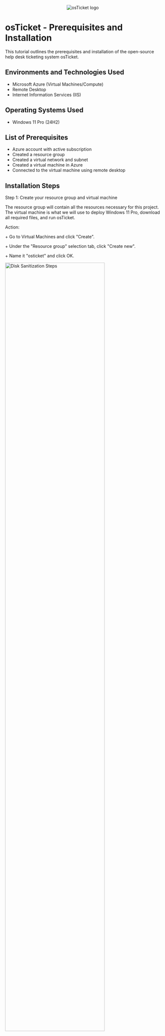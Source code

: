 <p align="center">
<img src="https://i.imgur.com/Clzj7Xs.png" alt="osTicket logo"/>
</p>

<h1>osTicket - Prerequisites and Installation</h1>
This tutorial outlines the prerequisites and installation of the open-source help desk ticketing system osTicket.<br />


<h2>Environments and Technologies Used</h2>

- Microsoft Azure (Virtual Machines/Compute)
- Remote Desktop
- Internet Information Services (IIS)

<h2>Operating Systems Used </h2>

- Windows 11 Pro</b> (24H2)

<h2>List of Prerequisites</h2>

- Azure account with active subscription
- Created a resource group
- Created a virtual network and subnet
- Created a virtual machine in Azure
- Connected to the virtual machine using remote desktop

<h2>Installation Steps</h2>


<p>
Step 1: Create your resource group and virtual machine
</p>
<p>The resource group will contain all the resources necessary for this project. The virtual machine is what we will use to deploy Windows 11 Pro, download all required files, and run osTicket.
</p>
<p>Action: </p>
<p>+ Go to Virtual Machines and click "Create".</p>
<p>+ Under the "Resource group" selection tab, click "Create new".</p>
<p>+ Name it "osticket" and click OK.</p>
<p>
<img src="https://github.com/bigbearbunkie/osticket-prereqs/blob/main/step%201%20Create%20a%20resource%20group%20and%20virtual%20machine.PNG" height="80%" width="80%" alt="Disk Sanitization Steps"/>
</p>
<p>+ Name your virtual machine "osticket-vm" and select your region.</p>
<p>
<img src="https://github.com/bigbearbunkie/osticket-prereqs/blob/main/step%201b%20Create%20a%20resource%20group%20and%20virtual%20machine.PNG?raw=true" height="80%" width="80%" alt="Disk Sanitization Steps"/>
</p>
<p>+ In "Image", select Windows 11 Pro as your operating system.</p>
<p>+ For "Size", choose one with at least 2 vcpus and 8 GiB memory.</p>
<p>
<img src="https://github.com/bigbearbunkie/osticket-prereqs/blob/main/step%201c%20Create%20a%20resource%20group%20and%20virtual%20machine.PNG?raw=true" height="80%" width="80%" alt="Disk Sanitization Steps"/>
</p>
<p>+ Your username will be "labuser" and your password will be "Cyberlab-123"</p>
<p>
<img src="https://github.com/bigbearbunkie/osticket-prereqs/blob/main/step%201d%20Create%20a%20resource%20group%20and%20virtual%20machine.PNG?raw=true" height="80%" width="80%" alt="Disk Sanitization Steps"/>
</p>
<p>+ Make sure "RDP(3389)" is selected and check the Licensing Agreement</p>
<p>
<img src="https://github.com/bigbearbunkie/osticket-prereqs/blob/main/step%201e%20Create%20a%20resource%20group%20and%20virtual%20machine.PNG?raw=true" height="80%" width="80%" alt="Disk Sanitization Steps"/>
</p>
<p>+ Click "Review + create"</p>
<p>
<img src="https://github.com/bigbearbunkie/osticket-prereqs/blob/main/step%201f%20Create%20a%20resource%20group%20and%20virtual%20machine.PNG?raw=true" height="80%" width="80%" alt="Disk Sanitization Steps"/>
</p>
<br />

<p>
Step 2: Connect to your Virtual Machine
</p>
<p>
  You will log into the VM to install the prerequisites
</p>
<p>Action:</p>
<p>+ Once your VM is deployed, open Remote Desktop Connection</p>
<p>+ Enter the Public IP Address and Username for your VM</p>
<p>
  <img src="https://github.com/bigbearbunkie/osticket-prereqs/blob/main/Step%202%20connect%20to%20the%20virtual%20machine.PNG?raw=true" height="80%" width="80%" alt="Disk Sanitization Steps"/>
</p>
<p>+ Enter your Password</p>
  <p><img src="https://github.com/bigbearbunkie/osticket-prereqs/blob/main/Step%202b%20connect%20to%20the%20virtual%20machine.PNG?raw=true" height="80%" width="80%" alt="Disk Sanitization Steps"/>
  </p>
  <p>+ Click "Yes" on the next prompt and wait for your VM to load</p>
<p>
  <img src="https://github.com/bigbearbunkie/osticket-prereqs/blob/main/Step%202c%20connect%20to%20the%20virtual%20machine.PNG?raw=true" height="80%" width="80%" alt="Disk Sanitization Steps"/>
  </p> 
<p>
  <img src="https://github.com/bigbearbunkie/osticket-prereqs/blob/main/Step%202d%20connect%20to%20the%20virtual%20machine.PNG?raw=true" height="80%" width="80%" alt="Disk Sanitization Steps"/>
  </p>
<br />

<p>
Step 3: Prepare the VM Desktop
</p>
<p>You will set up the environment before installing your files
</p>
<p>Action: </p>
<p>+ Open edge and download  [osTicket-Installation-Files.zip](https://docs.google.com/document/d/1DyjX8LeVU98LjhXO2t2K2F0aHywI2N9GD57T3taO5qo/edit?tab=t.0)(url)
<p>+ Extract to desktop and it will show up as "osTicket-Installation-Files" in File Explorer</p>
  <img src="https://github.com/bigbearbunkie/osticket-prereqs/blob/main/Step%203%20prepare%20the%20vm%20desktop.PNG?raw=true" height="80%" width="80%" alt="Disk Sanitization Steps"/>
  </p>
  <img src="https://github.com/bigbearbunkie/osticket-prereqs/blob/main/Step%203b%20prepare%20the%20vm%20desktop.PNG?raw=true" height="80%" width="80%" alt="Disk Sanitization Steps"/>
  </p>
  <img src="https://github.com/bigbearbunkie/osticket-prereqs/blob/main/Step%203c%20prepare%20the%20vm%20desktop.PNG?raw=true" height="80%" width="80%" alt="Disk Sanitization Steps"/>
</p>
<br />

<p>
Step 4: Install IIS with CGI Enabled
</p>
<p>+ Go to your start menu, open Control Panel, and under "Programs", click "Uninstall a Program"</p>
</p>
  <img src="https://github.com/bigbearbunkie/osticket-prereqs/blob/main/step%204b%20install%20iis.PNG?raw=true" height="80%" width="80%" alt="Disk Sanitization Steps"/>
</p>
<p>+ Click "Turn Windows features on or off"</p>
<p>
  <img src="https://github.com/bigbearbunkie/osticket-prereqs/blob/main/Step%204c%20install%20iis.PNG?raw=true" height="80%" width="80%" alt="Disk Sanitization Steps"/>
</p>
<p>+ Enable Internet Information Services</p>
<p>+ Expand Internet Information Services</p>
<p>+ Expand World Wide Web Services</p>
<p>+ Expand Application Development Features</p>
<p>+ Enable CGI and click OK</p>
  <p>
   <img src="https://github.com/bigbearbunkie/osticket-prereqs/blob/main/Step%204d%20install%20iis.PNG?raw=true" height="80%" width="80%" alt="Disk Sanitization Steps"/>
</p>
<p>
   <img src="https://github.com/bigbearbunkie/osticket-prereqs/blob/main/Step%204e.PNG?raw=true" height="80%" width="80%" alt="Disk Sanitization Steps"/>
</p>
<p>
   <img src="https://github.com/bigbearbunkie/osticket-prereqs/blob/main/Step%204f.PNG?raw=true" height="80%" width="80%" alt="Disk Sanitization Steps"/>
</p>
<br />

<p>
Step 5: Install IIS Extensions
</p>
<p>From osTicket-Installation-Files folder:</p>
<p> + Install PHP Manager for IIS: PHPManagerForIIS_V1.5.0.msi</p>
<p> + Install IIS Rewrite Module: rewrite_amd64_en-US.msi</p>
<p>
   <img src="https://github.com/bigbearbunkie/osticket-prereqs/blob/main/Step%205.PNG?raw=true" height="80%" width="80%" alt="Disk Sanitization Steps"/>
</p>
<p>
   <img src="https://github.com/bigbearbunkie/osticket-prereqs/blob/main/Step%205b.PNG?raw=true" height="80%" width="80%" alt="Disk Sanitization Steps"/>
</p>
<p>
   <img src="https://github.com/bigbearbunkie/osticket-prereqs/blob/main/Step%205c.PNG?raw=true" height="80%" width="80%" alt="Disk Sanitization Steps"/>
</p>
<p>
   <img src="https://github.com/bigbearbunkie/osticket-prereqs/blob/main/Step%205d.PNG?raw=true" height="80%" width="80%" alt="Disk Sanitization Steps"/>
</p>
<p>
   <img src="https://github.com/bigbearbunkie/osticket-prereqs/blob/main/Step%205e.PNG?raw=true" height="80%" width="80%" alt="Disk Sanitization Steps"/>
</p>
<p>
   <img src="https://github.com/bigbearbunkie/osticket-prereqs/blob/main/Step%205f.PNG?raw=true" height="80%" width="80%" alt="Disk Sanitization Steps"/>
</p>
<p>
   <img src="https://github.com/bigbearbunkie/osticket-prereqs/blob/main/Step%205g%20create%20file%20PHP.PNG?raw=true" height="80%" width="80%" alt="Disk Sanitization Steps"/>
</p>
<p>
   <img src="https://github.com/bigbearbunkie/osticket-prereqs/blob/main/Step%205h%20create%20new%20file%20PHP.PNG?raw=true" height="80%" width="80%" alt="Disk Sanitization Steps"/>
</p>
<p> + Extract all PHP 7.3.8 (php-7.3.8-nts-Win32-VC15-x86.zip) into the “C:\PHP” folder
<p>
   <img src="https://github.com/bigbearbunkie/osticket-prereqs/blob/main/Step%205i%20extractall%20from%20php-7.3.8.PNG?raw=true" height="80%" width="80%" alt="Disk Sanitization Steps"/>
</p>
<p>
   <img src="https://github.com/bigbearbunkie/osticket-prereqs/blob/main/Step%205j.PNG?raw=true" height="80%" width="80%" alt="Disk Sanitization Steps"/>
</p>
<p>
   <img src="https://github.com/bigbearbunkie/osticket-prereqs/blob/main/Step%205k.PNG?raw=true" height="80%" width="80%" alt="Disk Sanitization Steps"/>
</p>
<p>
   <img src="https://github.com/bigbearbunkie/osticket-prereqs/blob/main/Step%205l.PNG?raw=true" height="80%" width="80%" alt="Disk Sanitization Steps"/>
</p>

